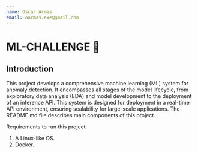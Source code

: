 ```yaml
---
name: Oscar Armas
email: oarmas.exe@gmail.com
---
```


# ML-CHALLENGE 🚀


Introduction
--------

This project develops a comprehensive machine learning (ML) system for anomaly detection. It encompasses all stages of the model lifecycle, from exploratory data analysis (EDA) and model development to the deployment of an inference API. This system is designed for deployment in a real-time API environment, ensuring scalability for large-scale applications. The README.md file describes main components of this project.

Requirements to run this project:
1. A Linux-like OS.
2. Docker.
